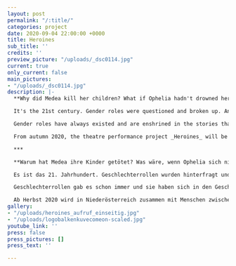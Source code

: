 ```yaml
---
layout: post
permalink: "/:title/"
categories: project
date: 2020-09-04 22:00:00 +0000
title: Heroines
sub_title: ''
credits: ''
preview_picture: "/uploads/_dsc0114.jpg"
current: true
only_current: false
main_pictures:
- "/uploads/_dsc0114.jpg"
description: |-
  **Why did Medea kill her children? What if Ophelia hadn't drowned herself? Did Cinderella really need a prince to save her life?**

  It's the 21st century. Gender roles were questioned and broken up. And yet, changing and rewriting roles is a slow one.

  Gender roles have always existed and are enshrined in the stories that have been told. But what do these female characters have to do with us? What stories would we like to hear? And where are the connections between these characters and our everyday lives?

  From autumn 2020, the theatre performance project _Heroines_ will be developed in Lower Austria together with people between 14 and 70 years of age.

  ***

  **Warum hat Medea ihre Kinder getötet? Was wäre, wenn Ophelia sich nicht ertränkt hätte? Und hat Aschenputtel wirklich einen Prinzen gebraucht, der ihr Leben zu rettet?**

  Es ist das 21. Jahrhundert. Geschlechterrollen wurden hinterfragt und aufgebrochen. Das Neuschreiben von Rollen ist jedoch ein langsamer Prozess.

  Geschlechterrollen gab es schon immer und sie haben sich in den Geschichten eingeschrieben, die uns erzählt wurden. Aber was haben diese weiblichen Charaktere mit uns zu tun? Welche Geschichten hätten wir gerne erzählt bekommen? Und wo liegen die Verbindungen zwischen diesen Frauenfiguren und unserem Alltag?

  Ab Herbst 2020 wird in Niederösterreich zusammen mit Menschen zwischen 14 und 70 Jahren das Theaterprojekt Heroines entwickelt.
gallery:
- "/uploads/heroines_aufruf_einseitig.jpg"
- "/uploads/logobalkenkuvecomeon-scaled.jpg"
youtube_link: ''
press: false
press_pictures: []
press_text: ''

---
```

